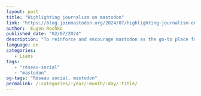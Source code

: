 ```yaml
---
layout: post
title: "Highlighting journalism on mastodon"
link: "https://blog.joinmastodon.org/2024/07/highlighting-journalism-on-mastodon/"
author:  Eugen Rochko
published_date: "02/07/2024"
description: "To reinforce and encourage mastodon as the go-to place for journalism, we’re launching a new feature today. You will notice that underneath some links shared on mastodon, the author byline can be clicked to open the author’s associated fediverse account, right in the app. This highlights writers and journalists that are active on the fediverse, and makes it easier than ever to follow them and keep up with their future work—potentially across different publications. Writers often work with different publishers over the span of their careers, but mastodon is the perfect platform to amass a loyal audience that you, as the author, truly own, and can take with you across the fediverse."
language: en
categories:
   - Liens
tags:
   - "réseau-social"
   - "mastodon"
og-tags: "Réseau social, mastodon"
permalink: /:categories/:year/:month/:day/:title/
---
```

